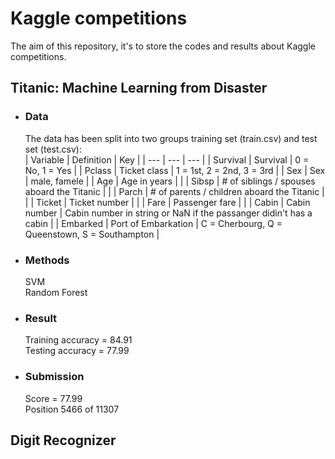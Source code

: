# Kaggle competitions #

The aim of this repository, it's to store the codes and results about Kaggle competitions.

## Titanic: Machine Learning from Disaster ##

* <h3>Data</h3>
	<p>
		The data has been split into two groups training set (train.csv) and test set (test.csv):<br>
		| Variable | Definition | Key |
		| --- | --- | --- |
		| Survival | Survival | 0 = No, 1 = Yes |
		| Pclass | Ticket class | 1 = 1st, 2 = 2nd, 3 = 3rd |
		| Sex | Sex | male, famele |
		| Age | Age in years | |
		| Sibsp | # of siblings / spouses aboard the Titanic | |
		| Parch | # of parents / children aboard the Titanic | |
		| Ticket | Ticket number | |
		| Fare | Passenger fare | |
		| Cabin | Cabin number | Cabin number in string or NaN if the passanger didin't has a cabin |
		| Embarked | Port of Embarkation | C = Cherbourg, Q = Queenstown, S = Southampton |
		
	</p>

* <h3>Methods</h3>
	<p>
		SVM<br>
		Random Forest<br>
	</p>
	
* <h3>Result</h3>
	<p>
		Training accuracy = 84.91<br>
		Testing accuracy = 77.99<br>
	</p>

* <h3>Submission</h3>
	<p>
		Score = 77.99<br>
		Position 5466 of 11307<br>
	</p>

## Digit Recognizer ##
